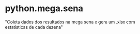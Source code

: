 # python.mega.sena
"Coleta dados dos resultados na mega sena e gera um .xlsx com estatísticas de cada dezena"
